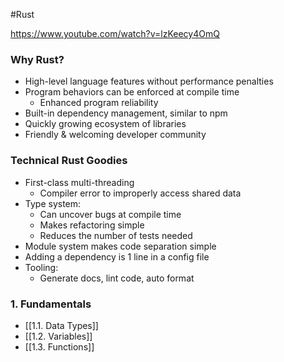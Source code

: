#Rust

https://www.youtube.com/watch?v=lzKeecy4OmQ
### Why Rust?
- High-level language features without performance penalties
- Program behaviors can be enforced at compile time
	- Enhanced program reliability
- Built-in dependency management, similar to npm
- Quickly growing ecosystem of libraries
- Friendly & welcoming developer community

### Technical Rust Goodies
- First-class multi-threading
	- Compiler error to improperly access shared data
- Type system:
	- Can uncover bugs at compile time
	- Makes refactoring simple
	- Reduces the number of tests needed
- Module system makes code separation simple
- Adding a dependency is 1 line in a config file
- Tooling:
	- Generate docs, lint code, auto format

### 1. Fundamentals
- [[1.1. Data Types]]
- [[1.2. Variables]]
- [[1.3. Functions]]